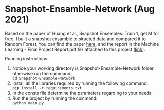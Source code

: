 # Snapshot-Ensamble-Network (Aug 2021)
Based on the paper of Huang et al., Snapshot Ensembles: Train 1, get M for free. I built a snapshot ensamble to structed data and compared it to Random Forest.
You can find the paper [here](https://arxiv.org/pdf/1704.00109.pdf), and the report in the Machine Learning - Final Project Report.pdf file attached to this project ([link](https://github.com/MaorSagi/Snapshot-Ensamble-Network/blob/master/Machine%20Learning%20-%20Final%20Project.pdf)).

<p>Running instructions:</p>
<ol>
<li>Notice your working directory is Snapshot-Ensamble-Network folder. otherwise run the command:</li>
<code>cd Snapshot-Ensamble-Network</code>
<li>Install all the libraries required by running the following command:</li>
<code>pip install -r requirements.txt</code>
<li>In the consts file determine the parameters regarding to your needs.</li>
<li>Run the project by running the command:</li>
<code>python main.py</code>
</ol>
